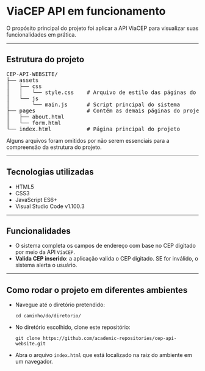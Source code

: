<h1>ViaCEP API em funcionamento</h1>

<p>O propósito principal do projeto foi aplicar a API ViaCEP para visualizar suas funcionalidades em prática.</p>

<hr>

<h2>Estrutura do projeto</h2>

<pre>
CEP-API-WEBSITE/
├── assets
│   ├── css
│   │   └── style.css    # Arquivo de estilo das páginas do projeto
│   └── js
│       └── main.js      # Script principal do sistema
├── pages                # Contém as demais páginas do projeto
│   ├── about.html
│   └── form.html
└── index.html           # Página principal do projeto
</pre>

<p>Alguns arquivos foram omitidos por não serem essenciais para a compreensão da estrutura do projeto.</p>

<hr>

<h2>Tecnologias utilizadas</h2>
<ul>
	<li>HTML5</li>
	<li>CSS3</li>
	<li>JavaScript ES6+</li>
 	<li>Visual Studio Code v1.100.3</li>
</ul>

<hr>

<h2>Funcionalidades</h2>
<ul>
  <li>O sistema completa os campos de endereço com base no CEP digitado por meio da API <code>ViaCEP</code>.</li>
	<li><strong>Valida CEP inserido</strong>: a aplicação valida o CEP digitado. SE for inválido, o sistema alerta o usuário.</li>
</ul>

<hr>

<h2>Como rodar o projeto em diferentes ambientes</h2>
<ul>
  <li>Navegue até o diretório pretendido:</li>
  <pre><code>cd caminho/do/diretorio/</code></pre>
  <li>No diretório escolhido, clone este repositório:</li>
  <pre><code>git clone https://github.com/academic-repositories/cep-api-website.git</code></pre>
  <li>Abra o arquivo <code>index.html</code> que está localizado na raiz do ambiente em um navegador.</li>
</ul>
